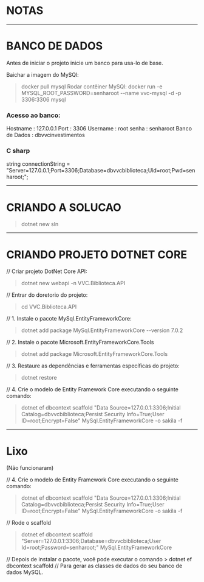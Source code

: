 
# NOTAS

___________________________________________________________
# BANCO DE DADOS
Antes de iniciar o projeto inicie um banco para usa-lo de base.

Baichar a imagem do MySQl:
> docker pull mysql
Rodar contêiner MySQl:
> docker run -e MYSQL_ROOT_PASSWORD=senharoot --name vvc-mysql -d -p 3306:3306 mysql


### Acesso ao banco:
Hostname : 127.0.0.1
Port : 3306
Username : root
senha : senharoot
Banco de Dados : dbvvcinvestimentos

### C sharp
string connectionString = "Server=127.0.0.1;Port=3306;Database=dbvvcbiblioteca;Uid=root;Pwd=senharoot;";


___________________________________________________________
# CRIANDO A SOLUCAO
> dotnet new sln

___________________________________________________________
# CRIANDO PROJETO DOTNET CORE

// Criar projeto DotNet Core API:
> dotnet new webapi -n VVC.Biblioteca.API

// Entrar do doretorio do projeto:
> cd VVC.Biblioteca.API

// 1. Instale o pacote MySql.EntityFrameworkCore:
> dotnet add package MySql.EntityFrameworkCore --version 7.0.2

// 2. Instale o pacote Microsoft.EntityFrameworkCore.Tools
> dotnet add package Microsoft.EntityFrameworkCore.Tools

// 3. Restaure as dependências e ferramentas específicas do projeto:
> dotnet restore

// 4. Crie o modelo de Entity Framework Core executando o seguinte comando:
> dotnet ef dbcontext scaffold "Data Source=127.0.0.1:3306;Initial Catalog=dbvvcbiblioteca;Persist Security Info=True;User ID=root;Encrypt=False" MySql.EntityFrameworkCore -o sakila -f

___________________________________________________________

# Lixo

(Não funcionaram)

// 4. Crie o modelo de Entity Framework Core executando o seguinte comando:
> dotnet ef dbcontext scaffold "Data Source=127.0.0.1:3306;Initial Catalog=dbvvcbiblioteca;Persist Security Info=True;User ID=root;Encrypt=False" MySql.EntityFrameworkCore -o sakila -f

// Rode o scaffold
> dotnet ef dbcontext scaffold "Server=127.0.0.1:3306;Database=dbvvcbiblioteca;User Id=root;Password=senharoot;" MySql.EntityFrameworkCore

// Depois de instalar o pacote, você pode executar o comando > dotnet ef dbcontext scaffold 
// Para gerar as classes de dados do seu banco de dados MySQL.
